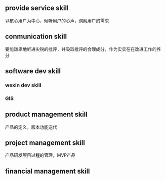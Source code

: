 ## provide service skill
以核心用户为中心，倾听用户的心声，洞察用户的需求
## conmunication skill
要能谦卑地听进尖锐的批评，并吸取批评的合理成分，作为实实在在改进工作的养分
## software dev skill
### wexin dev skill
### GIS

## product management skill
产品的定义，版本功能迭代
## project management skill
产品研发项目过程的管理，MVP产品
## financial management skill
